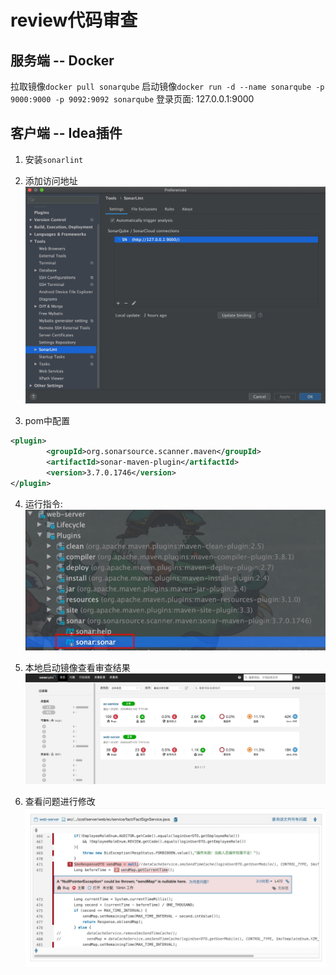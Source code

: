 # review代码审查
## 服务端 -- Docker
拉取镜像`docker pull sonarqube`
启动镜像`docker run -d --name sonarqube -p 9000:9000 -p 9092:9092 sonarqube`
登录页面: 127.0.0.1:9000

## 客户端 -- Idea插件
1. 安装`sonarlint`
2. 添加访问地址
![](media/15973742481901/15973883978549.jpg)

4. pom中配置
```xml
<plugin>
        <groupId>org.sonarsource.scanner.maven</groupId>
        <artifactId>sonar-maven-plugin</artifactId>
        <version>3.7.0.1746</version>
</plugin>
```    
4. 运行指令:
![](media/15973742481901/15973885457102.jpg)

5. 本地启动镜像查看审查结果
![](media/15973742481901/15973886249412.jpg)

6. 查看问题进行修改
![](media/15973742481901/15973886893934.jpg)

